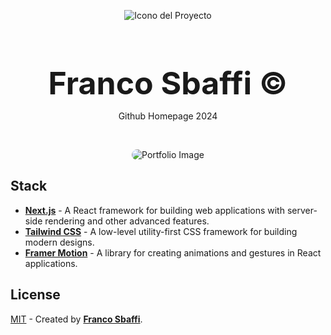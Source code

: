 <div align="center">
  
![Icono del Proyecto](https://github.com/FrancoSbaffi/Portfolio/assets/99909205/30fc803e-aabb-4af6-84e1-33fcf6e60ad8)

</div>

<h3 align="center" style="margin-bottom: 0; font-size: 50px;">
  Franco Sbaffi &copy;
</h3>

<p align="center">
  Github Homepage 2024
</p>
<br>
<div align="center">
  
<img src="https://github.com/FrancoSbaffi/GithubHomepage/assets/99909205/37b2e5c5-3262-4e38-92f6-279360215695"
 alt="Portfolio Image" style="border-radius: 10px;">
  
</div>

## Stack

- [**Next.js**](https://nextjs.org/) - A React framework for building web applications with server-side rendering and other advanced features.
- [**Tailwind CSS**](https://tailwindcss.com/) - A low-level utility-first CSS framework for building modern designs.
- [**Framer Motion**](https://www.framer.com/motion/) - A library for creating animations and gestures in React applications.

##  License

[MIT](#) - Created by [**Franco Sbaffi**](https://www.linkedin.com/in/franco-sbaffi/).

